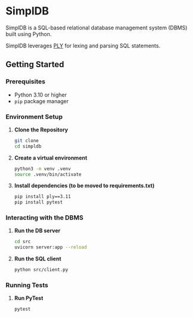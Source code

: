 # SimplDB

SimplDB is a SQL-based relational database management system (DBMS) built using Python.

SimplDB leverages [PLY](https://ply.readthedocs.io/en/latest/index.html) for lexing and parsing SQL statements.

## Getting Started

### Prerequisites

- Python 3.10 or higher
- `pip` package manager

### Environment Setup

1. **Clone the Repository**

   ```bash
   git clone 
   cd simpldb
   ```

2. **Create a virtual environment**

    ```bash
    python3 -m venv .venv
    source .venv/bin/activate
    ```

3. **Install dependencies (to be moved to requirements.txt)**

    ```bash
    pip install ply==3.11
    pip install pytest
    ```

### Interacting with the DBMS
1. **Run the DB server**

    ```bash
    cd src
    uvicorn server:app --reload
    ```

2. **Run the SQL client**

    ```bash
    python src/client.py
    ```

### Running Tests
1. **Run PyTest**

    ```bash
    pytest
    ```
